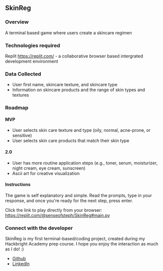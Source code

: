 ## SkinReg

### Overview

A terminal based game where users create a skincare regimen

### Technologies required

Replit https://replit.com/ - a collaborative browser based intergrated development environment

### Data Collected

- User first name, skincare texture, and skincare type
- Information on skincare products and the range of skin types and textures

### Roadmap

#### MVP

- User selects skin care texture and type (oily, normal, acne-prone, or sensitive)
- User selects skin care products that match their skin type

#### 2.0

- User has more routine application steps (e.g., toner, serum, moisturizer, night cream, eye cream, sunscreen)
- Ascii art for creative visualization

#### Instructions

The game is self explanatory and simple. Read the prompts, type in your response, and once you're ready for the next step, press enter. 

Click the link to play directly from your browser: 
https://replit.com/@senseofsteph/SkinReg#main.py

### Connect with the developer

SkinReg is my first terminal-based/coding project, created during my Hackbright Academy prep course. I hope you enjoy the interaction as much as I do! :)

- [Github](https://github.com/senseofsteph)
- [LinkedIn](https://www.linkedin.com/in/senseofsteph/)